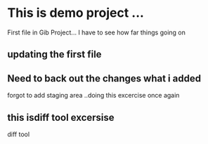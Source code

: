 
# This is demo project ...

First file in Gib Project... I have to see how far things going on 

## updating the first file 

## Need to back out the changes what i added 

forgot to add staging area ..doing this excercise once again

## this isdiff tool excersise 

diff tool 
 